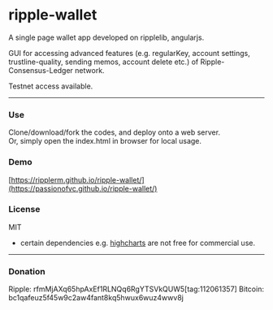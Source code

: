 # ripple-wallet

A single page wallet app developed on ripplelib, angularjs.

GUI for accessing advanced features (e.g. regularKey, account settings, trustline-quality, sending memos, account delete etc.) of Ripple-Consensus-Ledger network.

Testnet access available.

---

### Use
Clone/download/fork the codes, and deploy onto a web server.  
Or, simply open the index.html in browser for local usage.

### Demo
[https://ripplerm.github.io/ripple-wallet/](https://passionofvc.github.io/ripple-wallet/)

### License
MIT  

* certain dependencies e.g. [highcharts](https://www.highcharts.com/license) are not free for commercial use.

---

### Donation
Ripple: rfmMjAXq65hpAxEf1RLNQq6RgYTSVkQUW5[tag:112061357] 
Bitcoin: bc1qafeuz5f45w9c2aw4fant8kq5hwux6wuz4wwv8j
